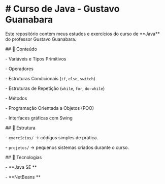 # \# Curso de Java - Gustavo Guanabara



Este repositório contém meus estudos e exercícios do curso de \*\*Java\*\* do professor Gustavo Guanabara.



\## 📌 Conteúdo

\- Variáveis e Tipos Primitivos

\- Operadores

\- Estruturas Condicionais (`if`, `else`, `switch`)

\- Estruturas de Repetição (`while`, `for`, `do-while`)

\- Métodos

\- Programação Orientada a Objetos (POO)

\- Interfaces gráficas com Swing



\## 📂 Estrutura

\- `exercícios/` → códigos simples de prática.

\- `projetos/` → pequenos sistemas criados durante o curso.


\## 🚀 Tecnologias

\- \*\*Java SE \*\*

\- \*\*NetBeans \*\*







